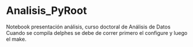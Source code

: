 # Analisis_PyRoot
Notebook presentación análisis, curso doctoral de Análisis de Datos
Cuando se compila delphes se debe de correr primero el configure y luego el make.